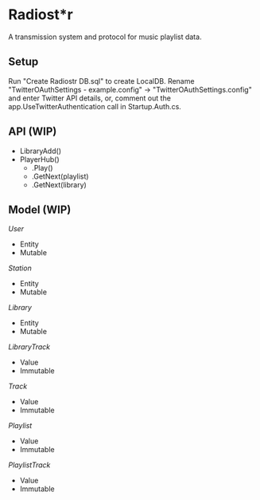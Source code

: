 Radiost*r
=========
A transmission system and protocol for music playlist data.


Setup
-----
Run "Create Radiostr DB.sql" to create LocalDB.
Rename "TwitterOAuthSettings - example.config" -> 
    "TwitterOAuthSettings.config" and enter Twitter API details, or, 
    comment out the app.UseTwitterAuthentication call in Startup.Auth.cs.

API (WIP)
---------
+ LibraryAdd()
+ PlayerHub()
    + .Play()
    + .GetNext(playlist)
    + .GetNext(library)

Model (WIP)
-----------

*User*
+ Entity
+ Mutable

*Station*
+ Entity
+ Mutable

*Library*
+ Entity
+ Mutable

*LibraryTrack*
+ Value
+ Immutable

*Track*
+ Value
+ Immutable

*Playlist*
+ Value
+ Immutable

*PlaylistTrack*
+ Value
+ Immutable
